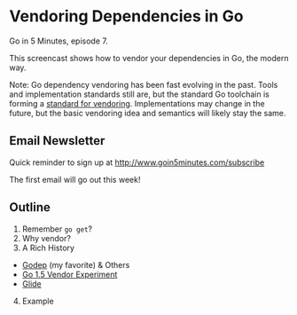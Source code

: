 # Vendoring Dependencies in Go

Go in 5 Minutes, episode 7.

This screencast shows how to vendor your dependencies in Go, the modern way.

Note: Go dependency vendoring has been fast evolving in the past. Tools and implementation standards still are, but the standard Go toolchain is forming a [standard for vendoring](https://docs.google.com/document/d/1Bz5-UB7g2uPBdOx-rw5t9MxJwkfpx90cqG9AFL0JAYo/edit). Implementations may change in the future, but the basic vendoring idea and semantics will likely stay the same.

## Email Newsletter

Quick reminder to sign up at http://www.goin5minutes.com/subscribe

The first email will go out this week!

## Outline

1. Remember `go get`?
2. Why vendor?
3. A Rich History
  - [Godep](https://github.com/tools/godep) (my favorite) & Others
  - [Go 1.5 Vendor Experiment](https://docs.google.com/document/d/1Bz5-UB7g2uPBdOx-rw5t9MxJwkfpx90cqG9AFL0JAYo/edit)
  - [Glide](https://github.com/Masterminds/glide)
4. Example
